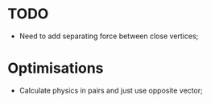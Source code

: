 # TODO
- Need to add separating force between close vertices;

# Optimisations
- Calculate physics in pairs and just use opposite vector;